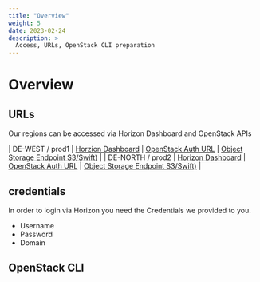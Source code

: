```yaml
---
title: "Overview"
weight: 5
date: 2023-02-24
description: >
  Access, URLs, OpenStack CLI preparation
---
```


# Overview

## URLs

Our regions can be accessed via Horizon Dashboard and OpenStack APIs

| DE-WEST / prod1 | [Horzion Dashboard](https://prod1.api.pco.get-cloud.io/auth/login/) | [OpenStack Auth URL](https://prod1.api.pco.get-cloud.io:5000) | [Object Storage Endpoint S3/Swift)](https://prod1.api.pco.get-cloud.io:8080) |
| DE-NORTH / prod2 | [Horizon Dashboard](https://prod2.api.pco.get-cloud.io/auth/login/) | [OpenStack Auth URL](https://prod2.api.pco.get-cloud.io:5000) | [Object Storage Endpoint S3/Swift)](https://prod2.api.pco.get-cloud.io;8080) |

## credentials

In order to login via Horizon you need the Credentials we provided to you.

* Username 
* Password
* Domain

## OpenStack CLI




